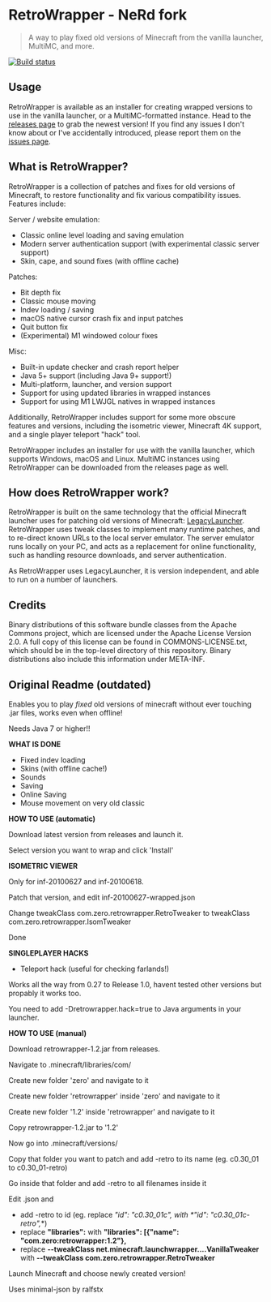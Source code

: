 # RetroWrapper - NeRd fork

> A way to play fixed old versions of Minecraft from the vanilla launcher, MultiMC, and more.

[![Build status](https://github.com/NeRdTheNed/RetroWrapper/actions/workflows/gradle.yml/badge.svg)](https://github.com/NeRdTheNed/RetroWrapper/actions/workflows/gradle.yml)

## Usage

RetroWrapper is available as an installer for creating wrapped versions to use in the vanilla launcher, or a MultiMC-formatted instance. Head to the [releases page](https://github.com/NeRdTheNed/RetroWrapper/releases) to grab the newest version! If you find any issues I don't know about or I've accidentally introduced, please report them on the [issues page](https://github.com/NeRdTheNed/RetroWrapper/issues).

## What is RetroWrapper?

RetroWrapper is a collection of patches and fixes for old versions of Minecraft, to restore functionality and fix various compatibility issues. Features include:

Server / website emulation:
- Classic online level loading and saving emulation
- Modern server authentication support (with experimental classic server support)
- Skin, cape, and sound fixes (with offline cache)

Patches:
- Bit depth fix
- Classic mouse moving
- Indev loading / saving
- macOS native cursor crash fix and input patches
- Quit button fix
- (Experimental) M1 windowed colour fixes

Misc:
- Built-in update checker and crash report helper
- Java 5+ support (including Java 9+ support!)
- Multi-platform, launcher, and version support
- Support for using updated libraries in wrapped instances
- Support for using M1 LWJGL natives in wrapped instances

Additionally, RetroWrapper includes support for some more obscure features and versions, including the isometric viewer, Minecraft 4K support, and a single player teleport "hack" tool.

RetroWrapper includes an installer for use with the vanilla launcher, which supports Windows, macOS and Linux. MultiMC instances using RetroWrapper can be downloaded from the releases page as well.

## How does RetroWrapper work?

RetroWrapper is built on the same technology that the official Minecraft launcher uses for patching old versions of Minecraft: [LegacyLauncher](https://github.com/Mojang/LegacyLauncher). RetroWrapper uses tweak classes to implement many runtime patches, and to re-direct known URLs to the local server emulator. The server emulator runs locally on your PC, and acts as a replacement for online functionality, such as handling resource downloads, and server authentication.

As RetroWrapper uses LegacyLauncher, it is version independent, and able to run on a number of launchers.

## Credits

Binary distributions of this software bundle classes from the Apache Commons project, which are licensed under the Apache License Version 2.0. A full copy of this license can be found in COMMONS-LICENSE.txt, which should be in the top-level directory of this repository. Binary distributions also include this information under META-INF.

## Original Readme (outdated)
Enables you to play _fixed_ old versions of minecraft without ever touching .jar files, works even when offline!

Needs Java 7 or higher!!

**WHAT IS DONE**
- Fixed indev loading
- Skins (with offline cache!)
- Sounds
- Saving
- Online Saving
- Mouse movement on very old classic

**HOW TO USE (automatic)**

Download latest version from releases and launch it.

Select version you want to wrap and click 'Install'

**ISOMETRIC VIEWER**

Only for inf-20100627 and inf-20100618.

Patch that version, and edit inf-20100627-wrapped.json

Change tweakClass com.zero.retrowrapper.RetroTweaker to tweakClass com.zero.retrowrapper.IsomTweaker

Done

**SINGLEPLAYER HACKS**

- Teleport hack (useful for checking farlands!)

Works all the way from 0.27 to Release 1.0, havent tested other versions but propably it works too.

You need to add -Dretrowrapper.hack=true to Java arguments in your launcher.

**HOW TO USE (manual)**

Download retrowrapper-1.2.jar from releases.

Navigate to .minecraft/libraries/com/

Create new folder 'zero' and navigate to it

Create new folder 'retrowrapper' inside 'zero' and navigate to it

Create new folder '1.2' inside 'retrowrapper' and navigate to it

Copy retrowrapper-1.2.jar to '1.2'

Now go into .minecraft/versions/

Copy that folder you want to patch and add -retro to its name (eg. c0.30_01 to c0.30_01-retro)

Go inside that folder and add -retro to all filenames inside it

Edit <version>.json and

- add -retro to id (eg. replace **"id": "c0.30_01c",* with *"id": "c0.30_01c-retro",**)
- replace **"libraries":** with **"libraries": [{"name": "com.zero:retrowrapper:1.2"},**
- replace **--tweakClass net.minecraft.launchwrapper....VanillaTweaker** with **--tweakClass com.zero.retrowrapper.RetroTweaker**

Launch Minecraft and choose newly created version!





Uses minimal-json by ralfstx
